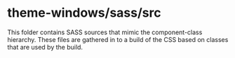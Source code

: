 # theme-windows/sass/src

This folder contains SASS sources that mimic the component-class hierarchy. These files
are gathered in to a build of the CSS based on classes that are used by the build.
